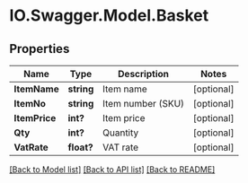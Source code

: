# IO.Swagger.Model.Basket
## Properties

Name | Type | Description | Notes
------------ | ------------- | ------------- | -------------
**ItemName** | **string** | Item name | [optional] 
**ItemNo** | **string** | Item number (SKU) | [optional] 
**ItemPrice** | **int?** | Item price | [optional] 
**Qty** | **int?** | Quantity | [optional] 
**VatRate** | **float?** | VAT rate | [optional] 

[[Back to Model list]](../README.md#documentation-for-models) [[Back to API list]](../README.md#documentation-for-api-endpoints) [[Back to README]](../README.md)

